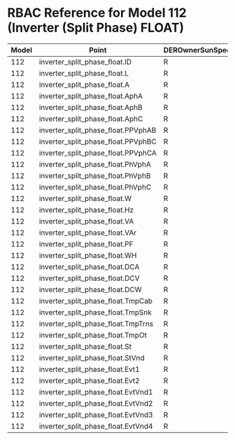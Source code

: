 # RBAC Reference for Model 112 (Inverter (Split Phase) FLOAT)

| Model | Point | DEROwnerSunSpec | DERInstallerSunSpec | DERVendorSunSpec | ServiceProviderSunSpec | GridOperatorSunSpec |
|-------|-------|------------------|---------------------|------------------|------------------------|---------------------|
| 112 | inverter_split_phase_float.ID | R | R | R | R | R |
| 112 | inverter_split_phase_float.L | R | R | R | R | R |
| 112 | inverter_split_phase_float.A | R | R | R | R | R |
| 112 | inverter_split_phase_float.AphA | R | R | R | R | R |
| 112 | inverter_split_phase_float.AphB | R | R | R | R | R |
| 112 | inverter_split_phase_float.AphC | R | R | R | R | R |
| 112 | inverter_split_phase_float.PPVphAB | R | R | R | R | R |
| 112 | inverter_split_phase_float.PPVphBC | R | R | R | R | R |
| 112 | inverter_split_phase_float.PPVphCA | R | R | R | R | R |
| 112 | inverter_split_phase_float.PhVphA | R | R | R | R | R |
| 112 | inverter_split_phase_float.PhVphB | R | R | R | R | R |
| 112 | inverter_split_phase_float.PhVphC | R | R | R | R | R |
| 112 | inverter_split_phase_float.W | R | R | R | R | R |
| 112 | inverter_split_phase_float.Hz | R | R | R | R | R |
| 112 | inverter_split_phase_float.VA | R | R | R | R | R |
| 112 | inverter_split_phase_float.VAr | R | R | R | R | R |
| 112 | inverter_split_phase_float.PF | R | R | R | R | R |
| 112 | inverter_split_phase_float.WH | R | R | R | R | R |
| 112 | inverter_split_phase_float.DCA | R | R | R | R | R |
| 112 | inverter_split_phase_float.DCV | R | R | R | R | R |
| 112 | inverter_split_phase_float.DCW | R | R | R | R | R |
| 112 | inverter_split_phase_float.TmpCab | R | R | R | R | R |
| 112 | inverter_split_phase_float.TmpSnk | R | R | R | R | R |
| 112 | inverter_split_phase_float.TmpTrns | R | R | R | R | R |
| 112 | inverter_split_phase_float.TmpOt | R | R | R | R | R |
| 112 | inverter_split_phase_float.St | R | R | R | R | R |
| 112 | inverter_split_phase_float.StVnd | R | R | R | R | R |
| 112 | inverter_split_phase_float.Evt1 | R | R | R | R | R |
| 112 | inverter_split_phase_float.Evt2 | R | R | R | R | R |
| 112 | inverter_split_phase_float.EvtVnd1 | R | R | R | R | R |
| 112 | inverter_split_phase_float.EvtVnd2 | R | R | R | R | R |
| 112 | inverter_split_phase_float.EvtVnd3 | R | R | R | R | R |
| 112 | inverter_split_phase_float.EvtVnd4 | R | R | R | R | R |
